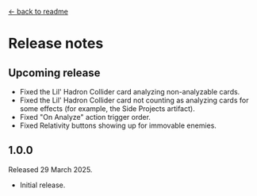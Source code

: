 [← back to readme](README.md)

# Release notes

## Upcoming release

* Fixed the Lil' Hadron Collider card analyzing non-analyzable cards.
* Fixed the Lil' Hadron Collider card not counting as analyzing cards for some effects (for example, the Side Projects artifact).
* Fixed "On Analyze" action trigger order.
* Fixed Relativity buttons showing up for immovable enemies.

## 1.0.0
Released 29 March 2025.

* Initial release.
